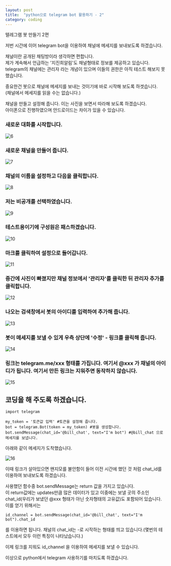 ```yaml
---
layout: post
title:  "python으로 telegram bot 활용하기 - 2"
category: coding
---
```


텔레그램 봇 만들기 2편

저번 시간에 이어 telegram bot을 이용하여 채널에 메세지를 보내보도록 하겠습니다.

채널이란 공개된 채팅방이라 생각하면 편합니다.  
제가 계속해서 언급하는 '지진희알림'도 채널형태로 정보를 제공하고 있습니다.  
telegram의 채널에는 관리자 라는 개념이 있으며 이들의 권한은 아직 테스트 해보지 못했습니다.

중요한건 봇으로 채널에 메세지를 보내는 것이기에 바로 시작해 보도록 하겟습니다.  
(채널에서 메세지를 읽을 수는 없습니다.)

채널을 만들고 설정해 줍니다. 
이는 사진을 보면서 따라해 보도록 하겠습니다.  
아이폰으로 진행하였으며 안드로이드는 차이가 있을 수 있습니다.  
### 새로운 대화를 시작합니다.  
![6](https://drive.google.com/uc?id=0B_CtpwiAk5hINWs3cW52LXBwLW8)
### 새로운 채널을 만들어 줍니다.
![7](https://drive.google.com/uc?id=0B_CtpwiAk5hIQWVCOHlvSFhGYjA)
### 채널의 이름을 설정하고 다음을 클릭합니다.
![8](https://drive.google.com/uc?id=0B_CtpwiAk5hIWEUzVlRjazBjbWs)
### 저는 비공개를 선택하였습니다.
![9](https://drive.google.com/uc?id=0B_CtpwiAk5hITlFfcVpGbmtnRnc)
### 테스트용이기에 구성원은 패스하겠습니다.
![10](https://drive.google.com/uc?id=0B_CtpwiAk5hISE5OellyQ0ZYdDg)
### 마크를 클릭하여 설정으로 들어갑니다.
![11](https://drive.google.com/uc?id=0B_CtpwiAk5hIR3g5OXY0cnFvR2M)
### 중간에 사진이 빠졌지만 채널 정보에서 '관리자'를 클릭한 뒤 관리자 추가를 클릭합니다.
![12](https://drive.google.com/uc?id=0B_CtpwiAk5hIcXBQZHBLYVA1Umc)
### 나오는 검색창에서 봇의 아이디를 입력하여 추가해 줍니다.
![13](https://drive.google.com/uc?id=0B_CtpwiAk5hIZzNEMVFmU18zRnc)
### 봇이 메세지를 보낼 수 있게 우측 상단에 '수정' - 링크를 클릭해 줍니다.
![14](https://drive.google.com/uc?id=0B_CtpwiAk5hIc05pTE9WcTZiUVE)
### 링크는 telegram.me/xxx 형태를 가집니다. 여기서 @xxx 가 채널의 아이디가 됩니다. 여기서 만든 링크는 지워주면 동작하지 않습니다.
![15](https://drive.google.com/uc?id=0B_CtpwiAk5hIdnVTM0JFWlpQb1E)
## 코딩을 해 주도록 하겠습니다.  

~~~
import telegram

my_token = '토큰값 입력' #토큰을 설정해 줍니다.
bot = telegram.Bot(token = my_token) #봇을 생성합니다.
bot.sendMessage(chat_id='@bill_chat', text="I'm bot") #@bill_chat 으로 메세지를 보냅니다.
~~~
아래와 같이 메세지가 도착했습니다.

![16](https://drive.google.com/uc?id=0B_CtpwiAk5hIR05Xa3FvVktHclk)

이때 링크가 살아있으면 왠지모를 불안함이 들어 이전 시간에 했던 것 처럼 chat_id를 이용하여 보내보도록 하겠습니다.

사용했던 함수중 bot.sendMessage는 return 값을 가지고 있습니다.  
이 return값에는 updates만큼 많은 데이터가 있고 이중에는 보낼 곳의 주소인 chat_id(우리가 보냈던 @xxx 형태가 아닌 숫자형태의 고유값)도 포함되어 있습니다.  
이를 얻기 위해서는
~~~
id_channel = bot.sendMessage(chat_id='@bill_chat', text="I'm bot").chat_id
~~~
를 이용하면 됩니다. 채널의 chat_id는 -로 시작하는 형태를 띄고 있습니다.(몇번의 테스트에서 모두 이런 특징이 나타났습니다.)

이제 링크를 지워도 id_channel 을 이용하여 메세지를 보낼 수 있습니다.

이상으로 python에서 telegram 사용하기를 마치도록 하겠습니다.

